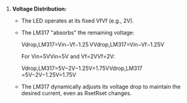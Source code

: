 1. **Voltage Distribution:**
    
    - The LED operates at its fixed VfVf​ (e.g., 2V).
        
    - The LM317 "absorbs" the remaining voltage:
        
        Vdrop,LM317=Vin−Vf−1.25 VVdrop,LM317​=Vin​−Vf​−1.25V
        
        For Vin=5VVin​=5V and Vf=2VVf​=2V:
        
        Vdrop,LM317=5V−2V−1.25V=1.75VVdrop,LM317​=5V−2V−1.25V=1.75V
    - The LM317 dynamically adjusts its voltage drop to maintain the desired current, even as RsetRset​ changes.